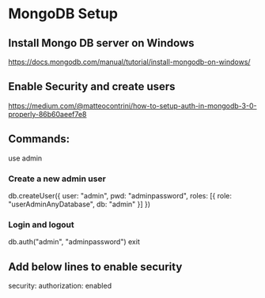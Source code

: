 # MongoDB Setup

## Install Mongo DB server on Windows
https://docs.mongodb.com/manual/tutorial/install-mongodb-on-windows/

## Enable Security and create users
https://medium.com/@matteocontrini/how-to-setup-auth-in-mongodb-3-0-properly-86b60aeef7e8

## Commands:
use admin

### Create a new admin user
db.createUser({ user: "admin", pwd: "adminpassword", roles: [{ role: "userAdminAnyDatabase", db: "admin" }] })

### Login and logout
db.auth("admin", "adminpassword")
exit

## Add below lines to enable security 
security:
	authorization: enabled
